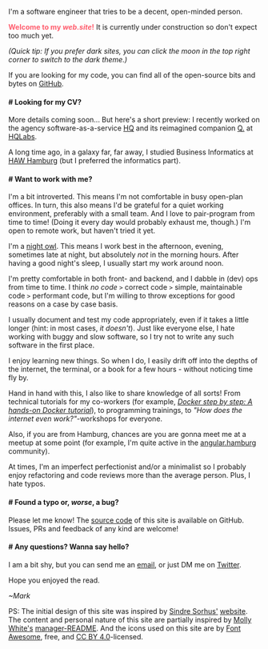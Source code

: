 I'm a software engineer that tries to be a decent, open-minded person.

<span style="color: #ff5e6e;">**Welcome to my _web.site_!**</span> It is currently under construction so don't expect too much yet.

_(Quick tip: If you prefer <span id="brightness">dark</span> sites, you can click the <span id="icon">moon</span> in the top right corner to switch to the <span id="theme">dark</span> theme.)_

If you are looking for my code, you can find all of the open-source bits and bytes on [GitHub](https://github.com/MarkTiedemann).

#### # Looking for my CV?

More details coming soon... But here's a short preview: I recently worked on the agency software-as-a-service [HQ](https://hellohq.io) and its reimagined companion [Q.](https://meetq.ai) at [HQLabs](https://hqlabs.com/).

A long time ago, in a galaxy far, far away, I studied Business Informatics at [HAW Hamburg](https://www.haw-hamburg.de/english.html) (but I preferred the informatics part).

#### # Want to work with me?

I'm a bit introverted. This means I'm not comfortable in busy open-plan offices. In turn, this also means I'd be grateful for a quiet working environment, preferably with a small team. And I love to pair-program from time to time! (Doing it every day would probably exhaust me, though.) I'm open to remote work, but haven't tried it yet.

I'm a [night owl](https://en.wikipedia.org/wiki/Night_owl_%28person%29). This means I work best in the afternoon, evening, sometimes late at night, but absolutely _not_ in the morning hours. After having a good night's sleep, I usually start my work around noon.

I'm pretty comfortable in both front- and backend, and I dabble in (dev) ops from time to time. I think _no code_ `>` correct code `>` simple, maintainable code `>` performant code, but I'm willing to throw exceptions for good reasons on a case by case basis.

I usually document and test my code appropriately, even if it takes a little longer (hint: in most cases, _it doesn't_). Just like everyone else, I hate working with buggy and slow software, so I try not to write any such software in the first place.

I enjoy learning new things. So when I do, I easily drift off into the depths of the internet, the terminal, or a book for a few hours - without noticing time fly by.

Hand in hand with this, I also like to share knowledge of all sorts! From technical tutorials for my co-workers (for example, _[Docker step by step: A hands-on Docker tutorial](https://github.com/MarkTiedemann/docker-step-by-step)_), to programming trainings, to _"How does the internet even work?"_-workshops for everyone.

Also, if you are from Hamburg, chances are you are gonna meet me at a meetup at some point (for example, I'm quite active in the [angular.hamburg](https://angular.hamburg/) community).

At times, I'm an imperfect perfectionist and/or a minimalist so I probably enjoy refactoring and code reviews more than the average person. Plus, I hate typos.

#### # Found a typo or, _worse_, a bug?

Please let me know! The [source code](https://github.com/marktiedemann/marktiedemann.github.io) of this site is available on GitHub. Issues, PRs and feedback of any kind are welcome!

#### # Any questions? Wanna say hello?

I am a bit shy, but you can send me an [email](mailto:www.marktiedemann@gmail.com), or just DM me on [Twitter](https://twitter.com/MarkTiedemannDE).

Hope you enjoyed the read.

_~Mark_

PS: The initial design of this site was inspired by [Sindre Sorhus'](https://github.com/sindresorhus) [website](https://sindresorhus.com/). The content and personal nature of this site are partially inspired by [Molly White's](http://www.mollywhite.net/) [manager-README](https://github.com/molly/manager-README). And the icons used on this site are by [Font Awesome](https://fontawesome.com/free), free, and [CC BY 4.0](https://creativecommons.org/licenses/by/4.0/)-licensed.
